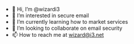 - 👋 Hi, I’m @wizardi3
- 👀 I’m interested in secure email
- 🌱 I’m currently learning how to market services
- 💞️ I’m looking to collaborate on email security
- 📫 How to reach me at wizard@i3.net

<!---
wizardi3/wizardi3 is a ✨ special ✨ repository because its `README.md` (this file) appears on your GitHub profile.
You can click the Preview link to take a look at your changes.
--->
